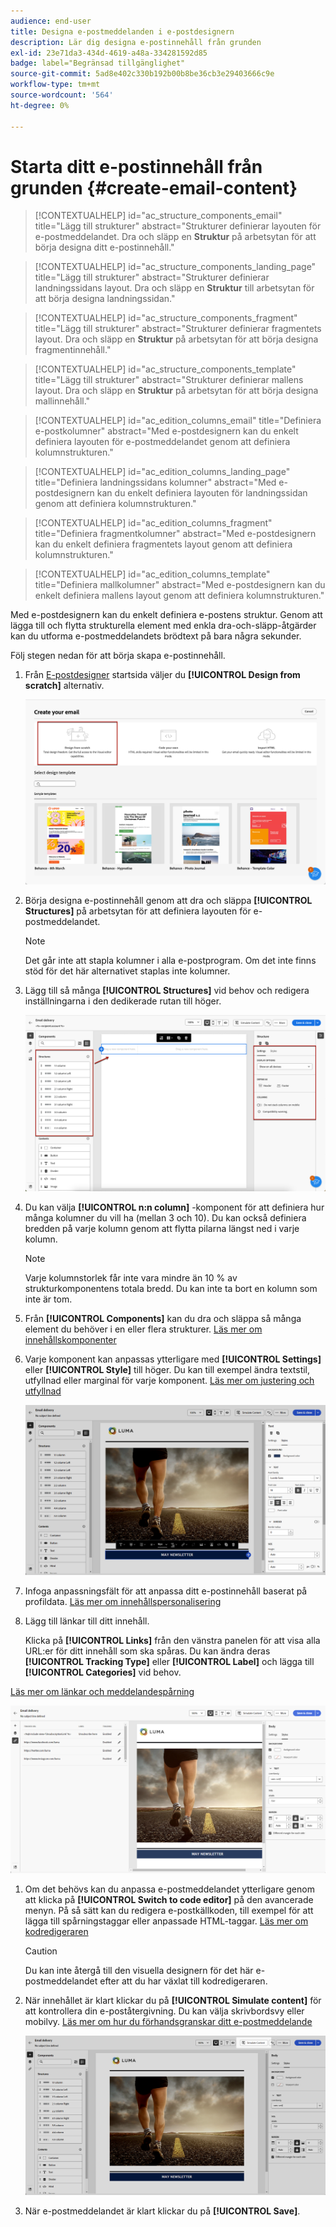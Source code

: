 ```yaml
---
audience: end-user
title: Designa e-postmeddelanden i e-postdesignern
description: Lär dig designa e-postinnehåll från grunden
exl-id: 23e71da3-434d-4619-a48a-334281592d85
badge: label="Begränsad tillgänglighet"
source-git-commit: 5ad8e402c330b192b00b8be36cb3e29403666c9e
workflow-type: tm+mt
source-wordcount: '564'
ht-degree: 0%

---
```


# Starta ditt e-postinnehåll från grunden {#create-email-content}

>[!CONTEXTUALHELP]
>id="ac_structure_components_email"
>title="Lägg till strukturer"
>abstract="Strukturer definierar layouten för e-postmeddelandet. Dra och släpp en **Struktur** på arbetsytan för att börja designa ditt e-postinnehåll."

>[!CONTEXTUALHELP]
>id="ac_structure_components_landing_page"
>title="Lägg till strukturer"
>abstract="Strukturer definierar landningssidans layout. Dra och släpp en **Struktur** till arbetsytan för att börja designa landningssidan."

>[!CONTEXTUALHELP]
>id="ac_structure_components_fragment"
>title="Lägg till strukturer"
>abstract="Strukturer definierar fragmentets layout. Dra och släpp en **Struktur** på arbetsytan för att börja designa fragmentinnehåll."

>[!CONTEXTUALHELP]
>id="ac_structure_components_template"
>title="Lägg till strukturer"
>abstract="Strukturer definierar mallens layout. Dra och släpp en **Struktur** på arbetsytan för att börja designa mallinnehåll."


>[!CONTEXTUALHELP]
>id="ac_edition_columns_email"
>title="Definiera e-postkolumner"
>abstract="Med e-postdesignern kan du enkelt definiera layouten för e-postmeddelandet genom att definiera kolumnstrukturen."

>[!CONTEXTUALHELP]
>id="ac_edition_columns_landing_page"
>title="Definiera landningssidans kolumner"
>abstract="Med e-postdesignern kan du enkelt definiera layouten för landningssidan genom att definiera kolumnstrukturen."

>[!CONTEXTUALHELP]
>id="ac_edition_columns_fragment"
>title="Definiera fragmentkolumner"
>abstract="Med e-postdesignern kan du enkelt definiera fragmentets layout genom att definiera kolumnstrukturen."

>[!CONTEXTUALHELP]
>id="ac_edition_columns_template"
>title="Definiera mallkolumner"
>abstract="Med e-postdesignern kan du enkelt definiera mallens layout genom att definiera kolumnstrukturen."

Med e-postdesignern kan du enkelt definiera e-postens struktur. Genom att lägga till och flytta strukturella element med enkla dra-och-släpp-åtgärder kan du utforma e-postmeddelandets brödtext på bara några sekunder.

Följ stegen nedan för att börja skapa e-postinnehåll.

1. Från [E-postdesigner](get-started-email-designer.md#start-authoring) startsida väljer du **[!UICONTROL Design from scratch]** alternativ.

   ![](assets/email_designer-from-scratch.png)

1. Börja designa e-postinnehåll genom att dra och släppa **[!UICONTROL Structures]** på arbetsytan för att definiera layouten för e-postmeddelandet.

   >[!NOTE]
   >
   >Det går inte att stapla kolumner i alla e-postprogram. Om det inte finns stöd för det här alternativet staplas inte kolumner.

1. Lägg till så många **[!UICONTROL Structures]** vid behov och redigera inställningarna i den dedikerade rutan till höger.

   ![](assets/email_designer_structure_components.png)

1. Du kan välja **[!UICONTROL n:n column]** -komponent för att definiera hur många kolumner du vill ha (mellan 3 och 10). Du kan också definiera bredden på varje kolumn genom att flytta pilarna längst ned i varje kolumn.

   >[!NOTE]
   >
   >Varje kolumnstorlek får inte vara mindre än 10 % av strukturkomponentens totala bredd. Du kan inte ta bort en kolumn som inte är tom.

1. Från **[!UICONTROL Components]** kan du dra och släppa så många element du behöver i en eller flera strukturer. [Läs mer om innehållskomponenter](content-components.md)

1. Varje komponent kan anpassas ytterligare med **[!UICONTROL Settings]** eller **[!UICONTROL Style]** till höger. Du kan till exempel ändra textstil, utfyllnad eller marginal för varje komponent. [Läs mer om justering och utfyllnad](alignment-and-padding.md)

   ![](assets/email_designer-styles.png)

1. Infoga anpassningsfält för att anpassa ditt e-postinnehåll baserat på profildata. [Läs mer om innehållspersonalisering](../personalization/personalize.md)

1. Lägg till länkar till ditt innehåll.

   Klicka på **[!UICONTROL Links]** från den vänstra panelen för att visa alla URL:er för ditt innehåll som ska spåras. Du kan ändra deras **[!UICONTROL Tracking Type]** eller **[!UICONTROL Label]** och lägga till **[!UICONTROL Categories]** vid behov.

[Läs mer om länkar och meddelandespårning](message-tracking.md)

   ![](assets/email_designer-links.png)

1. Om det behövs kan du anpassa e-postmeddelandet ytterligare genom att klicka på **[!UICONTROL Switch to code editor]** på den avancerade menyn. På så sätt kan du redigera e-postkällkoden, till exempel för att lägga till spårningstaggar eller anpassade HTML-taggar. [Läs mer om kodredigeraren](code-content.md)

   >[!CAUTION]
   >
   >Du kan inte återgå till den visuella designern för det här e-postmeddelandet efter att du har växlat till kodredigeraren.

1. När innehållet är klart klickar du på **[!UICONTROL Simulate content]** för att kontrollera din e-poståtergivning. Du kan välja skrivbordsvy eller mobilvy. [Läs mer om hur du förhandsgranskar ditt e-postmeddelande](../preview-test/preview-test.md)

   ![](assets/email_designer-simulate.png)

1. När e-postmeddelandet är klart klickar du på **[!UICONTROL Save]**.

